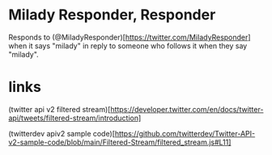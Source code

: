 # Milady Responder, Responder 

Responds to (@MiIadyResponder)[https://twitter.com/MiIadyResponder] when it says "milady" in reply to someone who follows it when they say "milady". 

# links

(twitter api v2 filtered stream)[https://developer.twitter.com/en/docs/twitter-api/tweets/filtered-stream/introduction]

(twitterdev apiv2 sample code)[https://github.com/twitterdev/Twitter-API-v2-sample-code/blob/main/Filtered-Stream/filtered_stream.js#L11]
